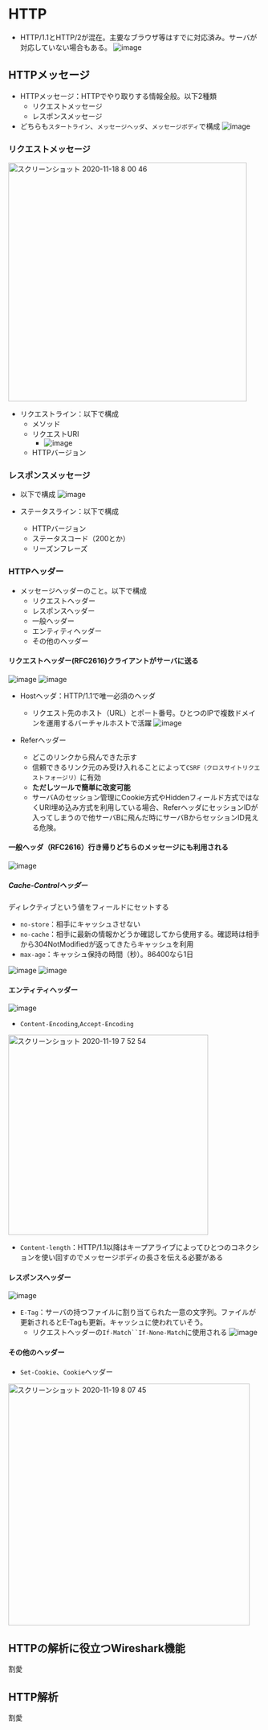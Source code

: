 
# HTTP
- HTTP/1.1とHTTP/2が混在。主要なブラウザ等はすでに対応済み。サーバが対応していない場合もある。
![image](https://user-images.githubusercontent.com/60077121/99460605-7e303b00-2973-11eb-8d37-5f73bc44b0d4.png)

## HTTPメッセージ
- HTTPメッセージ：HTTPでやり取りする情報全般。以下2種類
  - リクエストメッセージ
  - レスポンスメッセージ
- どちらも`スタートライン`、`メッセージヘッダ`、`メッセージボディ`で構成
![image](https://user-images.githubusercontent.com/60077121/99460844-f72f9280-2973-11eb-81f0-764dc12d08c1.png)

### リクエストメッセージ
<img width="475" alt="スクリーンショット 2020-11-18 8 00 46" src="https://user-images.githubusercontent.com/60077121/99461064-65745500-2974-11eb-9d1b-eb1f189d36e7.png">

- リクエストライン：以下で構成
  - メソッド
  - リクエストURI
    - ![image](https://user-images.githubusercontent.com/60077121/99461797-c6505d00-2975-11eb-8e84-a5b53b09bb32.png)
  - HTTPバージョン
 
 ### レスポンスメッセージ
 - 以下で構成
 ![image](https://user-images.githubusercontent.com/60077121/99462046-3e1e8780-2976-11eb-9d55-8899e0001831.png)

- ステータスライン：以下で構成
  - HTTPバージョン
  - ステータスコード（200とか）
  - リーズンフレーズ

### HTTPヘッダー
- メッセージヘッダーのこと。以下で構成
  - リクエストヘッダー
  - レスポンスヘッダー
  - 一般ヘッダー
  - エンティティヘッダー
  - その他のヘッダー
  
#### リクエストヘッダー(RFC2616)**クライアントがサーバに送る**
![image](https://user-images.githubusercontent.com/60077121/99462580-55aa4000-2977-11eb-8d21-0d3599b5d688.png)
![image](https://user-images.githubusercontent.com/60077121/99462615-6b1f6a00-2977-11eb-9fef-ebb03603d25f.png)

- Hostヘッダ：HTTP/1.1で唯一必須のヘッダ
  - リクエスト先のホスト（URL）とポート番号。ひとつのIPで複数ドメインを運用するバーチャルホストで活躍
  ![image](https://user-images.githubusercontent.com/60077121/99463043-411a7780-2978-11eb-90ac-1573cfd56f2d.png)

- Referヘッダー
  - どこのリンクから飛んできた示す
  - 信頼できるリンク元のみ受け入れることによって`CSRF（クロスサイトリクエストフォージリ）`に有効
  - **ただしツールで簡単に改変可能**
  - サーバAのセッション管理にCookie方式やHiddenフィールド方式ではなくURI埋め込み方式を利用している場合、ReferヘッダにセッションIDが入ってしまうので他サーバBに飛んだ時にサーバBからセッションID見える危険。

#### 一般ヘッダ（RFC2616）行き帰りどちらのメッセージにも利用される
![image](https://user-images.githubusercontent.com/60077121/99463939-4082e080-297a-11eb-8e15-3b10fc1cae34.png)

##### Cache-Controlヘッダー
ディレクティブという値をフィールドにセットする
- `no-store`：相手にキャッシュさせない
- `no-cache`：相手に最新の情報かどうか確認してから使用する。確認時は相手から304NotModifiedが返ってきたらキャッシュを利用
- `max-age`：キャッシュ保持の時間（秒）。86400なら1日

![image](https://user-images.githubusercontent.com/60077121/99464194-e0d90500-297a-11eb-9854-30320e2b6a84.png)
![image](https://user-images.githubusercontent.com/60077121/99464217-f1897b00-297a-11eb-8821-4eda3ad9a15e.png)

#### エンティティヘッダー
![image](https://user-images.githubusercontent.com/60077121/99597898-0c6ff400-2a3c-11eb-8d5b-8589e52e5ad6.png)

- `Content-Encoding`,`Accept-Encoding`
<img width="398" alt="スクリーンショット 2020-11-19 7 52 54" src="https://user-images.githubusercontent.com/60077121/99598082-578a0700-2a3c-11eb-8311-cfc3afbe2cc2.png">

- `Content-length`：HTTP/1.1以降はキープアライブによってひとつのコネクションを使い回すのでメッセージボディの長さを伝える必要がある

#### レスポンスヘッダー
![image](https://user-images.githubusercontent.com/60077121/99598903-a8e6c600-2a3d-11eb-9302-3ed5cbb4a71e.png)

- `E-Tag`：サーバの持つファイルに割り当てられた一意の文字列。ファイルが更新されるとE-Tagも更新。キャッシュに使われていそう。
  - リクエストヘッダーの`If-Match``If-None-Match`に使用される
![image](https://user-images.githubusercontent.com/60077121/99599117-0844d600-2a3e-11eb-8734-65f57308c108.png)

#### その他のヘッダー
- `Set-Cookie`、`Cookie`ヘッダー
<img width="481" alt="スクリーンショット 2020-11-19 8 07 45" src="https://user-images.githubusercontent.com/60077121/99599327-7b4e4c80-2a3e-11eb-9564-d468578f2c14.png">

## HTTPの解析に役立つWireshark機能
割愛

## HTTP解析
割愛
